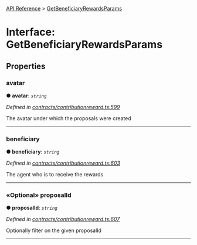 [API Reference](../README.md) > [GetBeneficiaryRewardsParams](../interfaces/GetBeneficiaryRewardsParams.md)



# Interface: GetBeneficiaryRewardsParams


## Properties
<a id="avatar"></a>

###  avatar

**●  avatar**:  *`string`* 

*Defined in [contracts/contributionreward.ts:599](https://github.com/daostack/arc.js/blob/61e5f90/lib/contracts/contributionreward.ts#L599)*



The avatar under which the proposals were created




___

<a id="beneficiary"></a>

###  beneficiary

**●  beneficiary**:  *`string`* 

*Defined in [contracts/contributionreward.ts:603](https://github.com/daostack/arc.js/blob/61e5f90/lib/contracts/contributionreward.ts#L603)*



The agent who is to receive the rewards




___

<a id="proposalId"></a>

### «Optional» proposalId

**●  proposalId**:  *`string`* 

*Defined in [contracts/contributionreward.ts:607](https://github.com/daostack/arc.js/blob/61e5f90/lib/contracts/contributionreward.ts#L607)*



Optionally filter on the given proposalId




___



